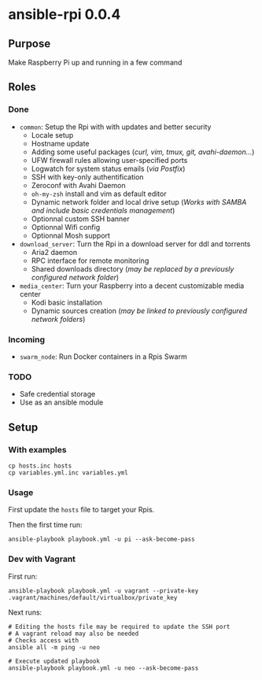 # ansible-rpi 0.0.4

## Purpose

Make Raspberry Pi up and running in a few command

## Roles

### Done

- `common`: Setup the Rpi with with updates and better security
  - Locale setup
  - Hostname update
  - Adding some useful packages (*curl, vim, tmux, git, avahi-daemon…*)
  - UFW firewall rules allowing user-specified ports
  - Logwatch for system status emails (*via Postfix*)
  - SSH with key-only authentification
  - Zeroconf with Avahi Daemon
  - `oh-my-zsh` install and vim as default editor
  - Dynamic network folder and local drive setup (*Works with SAMBA and include basic credentials management*)
  - Optionnal custom SSH banner
  - Optionnal Wifi config
  - Optionnal Mosh support
- `download_server`: Turn the Rpi in a download server for ddl and torrents
  - Aria2 daemon
  - RPC interface for remote monitoring
  - Shared downloads directory (*may be replaced by a previously configured network folder*)
- `media_center`: Turn your Raspberry into a decent customizable media center
  - Kodi basic installation
  - Dynamic sources creation (*may be linked to previously configured network folders*)

### Incoming

- `swarm_node`: Run Docker containers in a Rpis Swarm

### TODO

- Safe credential storage
- Use as an ansible module

## Setup

### With examples

```
cp hosts.inc hosts
cp variables.yml.inc variables.yml
```

### Usage

First update the `hosts` file to target your Rpis.

Then the first time run:

```
ansible-playbook playbook.yml -u pi --ask-become-pass
```

### Dev with Vagrant

First run:

```
ansible-playbook playbook.yml -u vagrant --private-key .vagrant/machines/default/virtualbox/private_key
```

Next runs:

```
# Editing the hosts file may be required to update the SSH port
# A vagrant reload may also be needed
# Checks access with
ansible all -m ping -u neo

# Execute updated playbook
ansible-playbook playbook.yml -u neo --ask-become-pass
```
